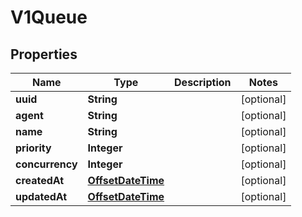 
# V1Queue

## Properties
Name | Type | Description | Notes
------------ | ------------- | ------------- | -------------
**uuid** | **String** |  |  [optional]
**agent** | **String** |  |  [optional]
**name** | **String** |  |  [optional]
**priority** | **Integer** |  |  [optional]
**concurrency** | **Integer** |  |  [optional]
**createdAt** | [**OffsetDateTime**](OffsetDateTime.md) |  |  [optional]
**updatedAt** | [**OffsetDateTime**](OffsetDateTime.md) |  |  [optional]



